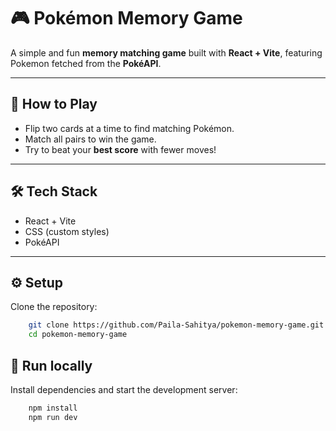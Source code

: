 # 🎮 Pokémon Memory Game

A simple and fun **memory matching game** built with **React + Vite**, featuring Pokemon fetched from the **PokéAPI**.

---

## 🧩 How to Play
- Flip two cards at a time to find matching Pokémon.
- Match all pairs to win the game.
- Try to beat your **best score** with fewer moves!

---

## 🛠️ Tech Stack
- React + Vite
- CSS (custom styles)
- PokéAPI

---

## ⚙️ Setup
Clone the repository:
```bash
    git clone https://github.com/Paila-Sahitya/pokemon-memory-game.git 
    cd pokemon-memory-game
```

## 🚀 Run locally
Install dependencies and start the development server:
```bash
    npm install
    npm run dev
```